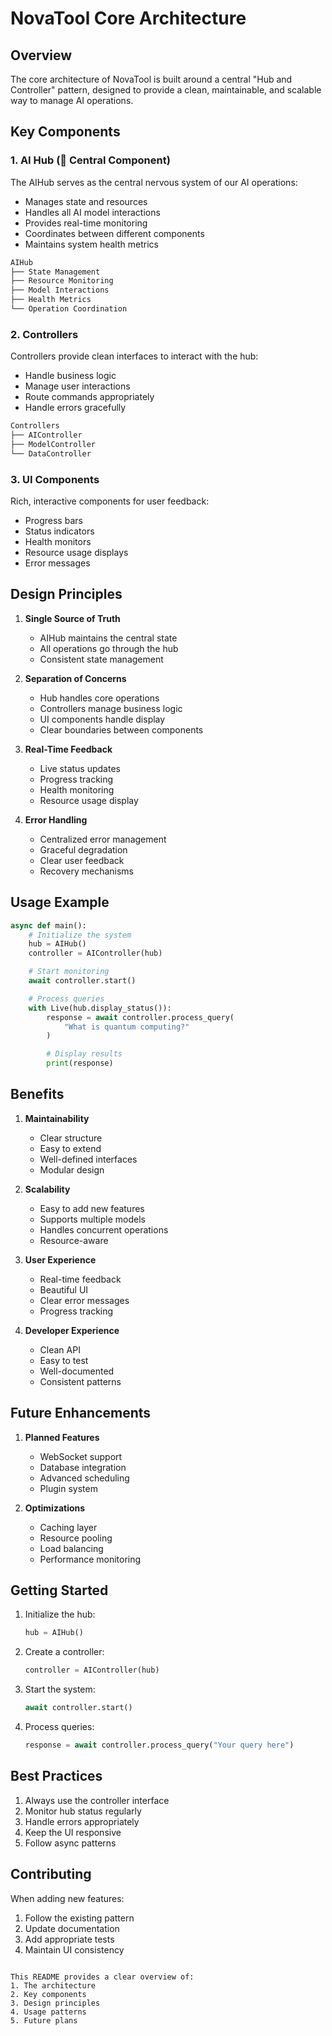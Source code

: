 # NovaTool Core Architecture

## Overview
The core architecture of NovaTool is built around a central "Hub and Controller" pattern, designed to provide a clean, maintainable, and scalable way to manage AI operations.

## Key Components

### 1. AI Hub (🌟 Central Component)
The AIHub serves as the central nervous system of our AI operations:
- Manages state and resources
- Handles all AI model interactions
- Provides real-time monitoring
- Coordinates between different components
- Maintains system health metrics

```python
AIHub
├── State Management
├── Resource Monitoring
├── Model Interactions
├── Health Metrics
└── Operation Coordination
```

### 2. Controllers
Controllers provide clean interfaces to interact with the hub:
- Handle business logic
- Manage user interactions
- Route commands appropriately
- Handle errors gracefully

```python
Controllers
├── AIController
├── ModelController
└── DataController
```

### 3. UI Components
Rich, interactive components for user feedback:
- Progress bars
- Status indicators
- Health monitors
- Resource usage displays
- Error messages

## Design Principles

1. **Single Source of Truth**
   - AIHub maintains the central state
   - All operations go through the hub
   - Consistent state management

2. **Separation of Concerns**
   - Hub handles core operations
   - Controllers manage business logic
   - UI components handle display
   - Clear boundaries between components

3. **Real-Time Feedback**
   - Live status updates
   - Progress tracking
   - Health monitoring
   - Resource usage display

4. **Error Handling**
   - Centralized error management
   - Graceful degradation
   - Clear user feedback
   - Recovery mechanisms

## Usage Example

```python
async def main():
    # Initialize the system
    hub = AIHub()
    controller = AIController(hub)

    # Start monitoring
    await controller.start()

    # Process queries
    with Live(hub.display_status()):
        response = await controller.process_query(
            "What is quantum computing?"
        )

        # Display results
        print(response)
```

## Benefits

1. **Maintainability**
   - Clear structure
   - Easy to extend
   - Well-defined interfaces
   - Modular design

2. **Scalability**
   - Easy to add new features
   - Supports multiple models
   - Handles concurrent operations
   - Resource-aware

3. **User Experience**
   - Real-time feedback
   - Beautiful UI
   - Clear error messages
   - Progress tracking

4. **Developer Experience**
   - Clean API
   - Easy to test
   - Well-documented
   - Consistent patterns

## Future Enhancements

1. **Planned Features**
   - WebSocket support
   - Database integration
   - Advanced scheduling
   - Plugin system

2. **Optimizations**
   - Caching layer
   - Resource pooling
   - Load balancing
   - Performance monitoring

## Getting Started

1. Initialize the hub:
   ```python
   hub = AIHub()
   ```

2. Create a controller:
   ```python
   controller = AIController(hub)
   ```

3. Start the system:
   ```python
   await controller.start()
   ```

4. Process queries:
   ```python
   response = await controller.process_query("Your query here")
   ```

## Best Practices

1. Always use the controller interface
2. Monitor hub status regularly
3. Handle errors appropriately
4. Keep the UI responsive
5. Follow async patterns

## Contributing

When adding new features:
1. Follow the existing pattern
2. Update documentation
3. Add appropriate tests
4. Maintain UI consistency
```

This README provides a clear overview of:
1. The architecture
2. Key components
3. Design principles
4. Usage patterns
5. Future plans